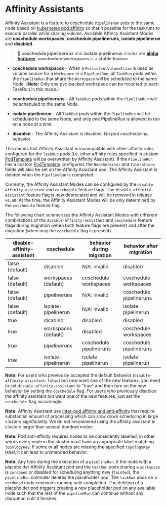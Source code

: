 <!--
---
linkTitle: "Affinity Assistants"
weight: 405
---
-->

# Affinity Assistants
Affinity Assistant is a feature to coschedule `PipelineRun` `pods` to the same node
based on [kubernetes pod affinity](https://kubernetes.io/docs/concepts/scheduling-eviction/assign-pod-node/#inter-pod-affinity-and-anti-affinity) so that it possible for the taskruns to execute parallel while sharing volume.
Available Affinity Assistant Modes are **coschedule workspaces**, **coschedule pipelineruns**,
**isolate pipelinerun** and **disabled**. 

> :seedling: **coschedule pipelineruns** and **isolate pipelinerun** modes are [**alpha features**](./additional-configs.md#alpha-features).
> **coschedule workspaces** is a **stable feature**

* **coschedule workspaces** - When a `PersistentVolumeClaim` is used as volume source for a `Workspace` in a `PipelineRun`,
all `TaskRun` pods within the `PipelineRun` that share the `Workspace` will be scheduled to the same Node. (**Note:** Only one pvc-backed workspace can be mounted to each TaskRun in this mode.)

* **coschedule pipelineruns** - All `TaskRun` pods within the `PipelineRun` will be scheduled to the same Node.

* **isolate pipelinerun** - All `TaskRun` pods within the `PipelineRun` will be scheduled to the same Node,
and only one PipelineRun is allowed to run on a node at a time.

* **disabled** - The Affinity Assistant is disabled. No pod coscheduling behavior.

This means that Affinity Assistant is incompatible with other affinity rules
configured for the `TaskRun` pods (i.e. other affinity rules specified in custom [PodTemplate](pipelineruns.md#specifying-a-pod-template) will be overwritten by Affinity Assistant).
If the `PipelineRun` has a custom [PodTemplate](pipelineruns.md#specifying-a-pod-template) configured, the `NodeSelector` and `Tolerations` fields will also be set on the Affinity Assistant pod. The Affinity Assistant
is deleted when the `PipelineRun` is completed. 

Currently, the Affinity Assistant Modes can be configured by the `disable-affinity-assistant` and `coschedule` feature flags. 
The `disable-affinity-assistant` feature flag is now deprecated and will be removed in release `v0.60`. At the time, the Affinity Assistant Modes will be only determined by the `coschedule` feature flag. 

The following chart summarizes the Affinity Assistant Modes with different combinations of the `disable-affinity-assistant` and `coschedule` feature flags during migration (when both feature flags are present) and after the migration (when only the `coschedule` flag is present).

<table>
    <thead>
        <tr>
            <th>disable-affinity-assistant</th>
            <th>coschedule</th>
            <th>behavior during migration</th>
            <th>behavior after migration</th>
        </tr>
    </thead>
    <tbody>
        <tr>
            <td>false (default)</td>
            <td>disabled</td>
            <td>N/A: invalid</td>
            <td>disabled</td>
        </tr>
        <tr>
            <td>false (default)</td>
            <td>workspaces (default)</td>
            <td>coschedule workspaces</td>
            <td>coschedule workspaces</td>
        </tr>
        <tr>
            <td>false (default)</td>
            <td>pipelineruns</td>
            <td>N/A: invalid</td>
            <td>coschedule pipelineruns</td>
        </tr>
        <tr>
            <td>false (default)</td>
            <td>isolate-pipelinerun</td>
            <td>N/A: invalid</td>
            <td>isolate pipelinerun</td>
        </tr>
        <tr>
            <td>true</td>
            <td>disabled</td>
            <td>disabled</td>
            <td>disabled</td>
        </tr>
        <tr>
            <td>true</td>
            <td>workspaces (default)</td>
            <td>disabled</td>
            <td>coschedule workspaces</td>
        </tr>
        <tr>
            <td>true</td>
            <td>pipelineruns</td>
            <td>coschedule pipelineruns</td>
            <td>coschedule pipelineruns</td>
        </tr>
        <tr>
            <td>true</td>
            <td>isolate-pipelinerun</td>
            <td>isolate pipelinerun</td>
            <td>isolate pipelinerun</td>
        </tr>
    </tbody>
</table>

**Note:** For users who previously accepted the default behavior (`disable-affinity-assistant`: `false`) but now want one of the new features, you need to set `disable-affinity-assistant` to "true" and then turn on the new behavior by setting the `coschedule` flag. For users who previously disabled the affinity assistant but want one of the new features, just set the `coschedule` flag accordingly.

**Note:** Affinity Assistant use [Inter-pod affinity and anti-affinity](https://kubernetes.io/docs/concepts/scheduling-eviction/assign-pod-node/#inter-pod-affinity-and-anti-affinity)
that require substantial amount of processing which can slow down scheduling in large clusters
significantly. We do not recommend using the affinity assistant in clusters larger than several hundred nodes

**Note:** Pod anti-affinity requires nodes to be consistently labelled, in other words every
node in the cluster must have an appropriate label matching `topologyKey`. If some or all nodes
are missing the specified `topologyKey` label, it can lead to unintended behavior.

**Note:** Any time during the execution of a `pipelineRun`, if the node with a placeholder Affinity Assistant pod and
the `taskRun` pods sharing a `workspace` is `cordoned` or disabled for scheduling anything new (`tainted`), the
`pipelineRun` controller deletes the placeholder pod. The `taskRun` pods on a `cordoned` node continues running
until completion. The deletion of a placeholder pod triggers creating a new placeholder pod on any available node
such that the rest of the `pipelineRun` can continue without any disruption until it finishes.